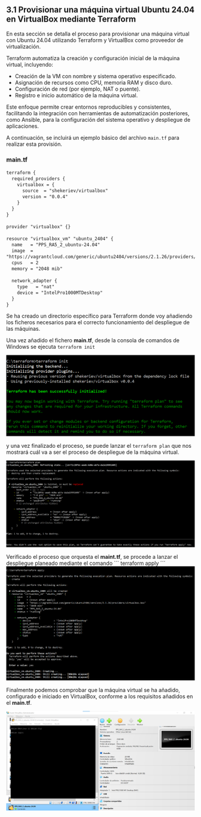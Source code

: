 ## 3.1 Provisionar una máquina virtual Ubuntu 24.04 en VirtualBox mediante Terraform

En esta sección se detalla el proceso para provisionar una máquina virtual con Ubuntu 24.04 utilizando Terraform y VirtualBox como proveedor de virtualización.

Terraform automatiza la creación y configuración inicial de la máquina virtual, incluyendo:

- Creación de la VM con nombre y sistema operativo especificado.
- Asignación de recursos como CPU, memoria RAM y disco duro.
- Configuración de red (por ejemplo, NAT o puente).
- Registro e inicio automático de la máquina virtual.

Este enfoque permite crear entornos reproducibles y consistentes, facilitando la integración con herramientas de automatización posteriores, como Ansible, para la configuración del sistema operativo y despliegue de aplicaciones.

A continuación, se incluirá un ejemplo básico del archivo `main.tf` para realizar esta provisión.

### main.tf
```
terraform {
  required_providers {
    virtualbox = {
      source  = "shekeriev/virtualbox"
      version = "0.0.4"
    }
  }
}

provider "virtualbox" {}

resource "virtualbox_vm" "ubuntu_2404" {
  name   = "PPS_RA5_2_ubuntu-24.04"
  image  = "https://vagrantcloud.com/generic/ubuntu2404/versions/2.1.26/providers/virtualbox.box"
  cpus   = 2
  memory = "2048 mib"

  network_adapter {
    type   = "nat"
    device = "IntelPro1000MTDesktop"
  }
}

```
Se ha creado un directorio específico para Terraform donde voy añadiendo los ficheros necesarios para el correcto funcionamiento del despliegue de las máquinas.

Una vez añadido el fichero **main.tf**, desde la consola de comandos de Windows se ejecuta ``` terraform init ```

![inicio_terraform](https://github.com/PPS13030588/terraform/blob/main/images/terraform_init.png)

 y una vez finalizado el proceso, se puede lanzar el ``` terraform plan ``` que nos mostrará cuál va a ser el proceso de despliegue de la máquina virtual.

 ![inicio_terraform](https://github.com/PPS13030588/terraform/blob/main/images/terraform_plan.png)

Verificado el proceso que orquesta el **maint.tf**, se procede a lanzar el despliegue planeado mediante el comando ``` terraform apply ´´´ 
![inicio_terraform](https://github.com/PPS13030588/terraform/blob/main/images/terraform_apply.png)

Finalmente podemos comprobar que la máquina virtual se ha añadido, configurado e iniciado en VirtualBox, conforme a los requisitos añadidos en el **main.tf**.

![inicio_terraform](https://github.com/PPS13030588/terraform/blob/main/images/virtualbox1.png)